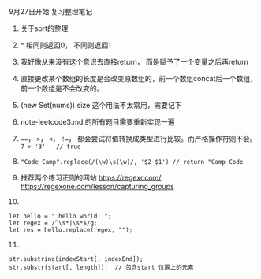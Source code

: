 9月27日开始
复习整理笔记

1. 关于sort的整理

2. ^ 相同则返回0， 不同则返回1

3. 我好像从来没有这个意识去直接return， 而是赋予了一个变量之后再return

4. 直接更改某个数组的长度是会改变原数组的，前一个数组concat后一个数组，
前一个数组是不会改变的。

5. (new Set(nums)).size 这个用法不太常用，需要记下

6. note-leetcode3.md 的所有题目需要重新实现一遍

7. `==`， `>`， `<`， `!=`， 都会尝试将值转换成类型进行比较。而严格操作符则不会。`7 > '3'   // true`

8. `"Code Camp".replace(/(\w)\s(\w)/, '$2 $1') // return "Camp Code` 

9. 推荐两个练习正则的网站
https://regexr.com/  
https://regexone.com/lesson/capturing_groups

10. 
```
let hello = " hello world  ";
let regex = /^\s*|\s*$/g;
let res = hello.replace(regex, "");
```

11.
```
str.substring(indexStart[, indexEnd]);
str.substr(start[, length]);  // 包含start 位置上的元素
```